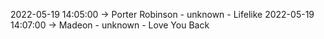 2022-05-19 14:05:00 -> Porter Robinson - unknown - Lifelike
2022-05-19 14:07:00 -> Madeon - unknown - Love You Back

